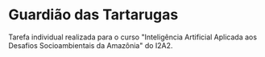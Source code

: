 # Guardião das Tartarugas

Tarefa individual realizada para o curso "Inteligência Artificial Aplicada aos Desafios Socioambientais da Amazônia" do I2A2.

